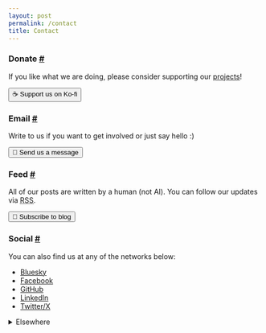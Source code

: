 ```yaml
---
layout: post
permalink: /contact
title: Contact
---
```

<h3 id="donate">Donate <a class="anchor" href="#donate">#</a></h3>

If you like what we are doing, please consider supporting our <a href="{{ site.baseurl }}/posts">projects</a>!

<a href="https://ko-fi.com/bioshack" target="_blank"><button>☕ Support us on Ko-fi</button></a>

<h3 id="email">Email <a class="anchor" href="#email">#</a></h3>

Write to us if you want to get involved or just say hello :)

<a href="mailto:bio@d8a.org" target="_blank"><button>📧 Send us a message</button></a>

<h3 id="feed">Feed <a class="anchor" href="#feed">#</a></h3>

All of our posts are written by a human (not AI). You can follow our updates via <abbr title="Really Simple Syndication">RSS</abbr>.

<a href="{{ site.baseurl }}/feed" target="_blank"><button>📰 Subscribe to blog</button></a>

<h3 id="social">Social <a class="anchor" href="#social">#</a></h3>

You can also find us at any of the networks below:

- <a href="https://bioshack.bsky.social" target="_blank">Bluesky</a>
- <a href="https://facebook.com/bioshack" target="_blank">Facebook</a>
- <a href="https://github.com/bioshack" target="_blank">GitHub</a>
- <a href="https://linkedin.com/company/bioshack" target="_blank">LinkedIn</a>
- <a href="https://twitter.com/bioshack" target="_blank">Twitter/X</a>

<details>
<summary>Elsewhere</summary>
<a href="https://codeberg.org/bio" target="_blank">Codeberg</a> | <a href="https://fe.disroot.org/@bio" target="_blank">Fediverse</a> | <a href="https://opencollective.com/bio" target="_blank">Open Collective</a>
</details>